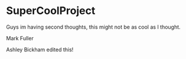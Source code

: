 # SuperCoolProject

Guys im having second thoughts, this might not be as cool as I thought.

Mark Fuller 

Ashley Bickham edited this!
